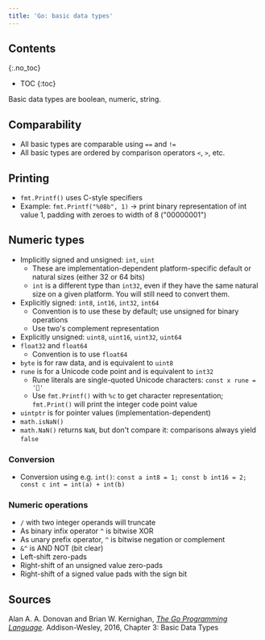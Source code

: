 ```yaml
---
title: 'Go: basic data types'
---
```


## Contents
{:.no_toc}

* TOC
{:toc}

Basic data types are boolean, numeric, string.

## Comparability

* All basic types are comparable using `==` and `!=`
* All basic types are ordered by comparison operators `<`, `>`, etc.

## Printing

* `fmt.Printf()` uses C-style specifiers
* Example: `fmt.Printf("%08b", 1)` → print binary representation of int value 1,
  padding with zeroes to width of 8 ("00000001")

## Numeric types

* Implicitly signed and unsigned: `int`, `uint`
    - These are implementation-dependent platform-specific default or natural sizes (either 32 or 64 bits)
    - `int` is a different type than `int32`, even if they have the same natural size on a given platform. You will still need to convert them.
* Explicitly signed: `int8`, `int16`, `int32`, `int64`
    - Convention is to use these by default; use unsigned for binary operations
    - Use two's complement representation
* Explicitly unsigned: `uint8`, `uint16`, `uint32`, `uint64`
* `float32` and `float64`
    - Convention is to use `float64`
* `byte` is for raw data, and is equivalent to `uint8`
* `rune` is for a Unicode code point and is equivalent to `int32`
    - Rune literals are single-quoted Unicode characters: `const x rune = '🤖'`
    - Use `fmt.Printf()` with `%c` to get character representation;
      `fmt.Print()` will print the integer code point value
* `uintptr` is for pointer values (implementation-dependent)
* `math.isNaN()`
* `math.NaN()` returns `NaN`, but don't compare it: comparisons always yield `false`

### Conversion

* Conversion using e.g. `int()`: 
  `const a int8 = 1; const b int16 = 2; const c int = int(a) + int(b)`

### Numeric operations

* `/` with two integer operands will truncate
* As binary infix operator `^` is bitwise XOR
* As unary prefix operator, `^` is bitwise negation or complement
* `&^` is AND NOT (bit clear)
* Left-shift zero-pads
* Right-shift of an unsigned value zero-pads
* Right-shift of a signed value pads with the sign bit

## Sources

Alan A. A. Donovan and Brian W. Kernighan, *[The Go Programming Language].*
Addison-Wesley, 2016, Chapter 3: Basic Data Types

[The Go Programming Language]: http://www.gopl.io/
